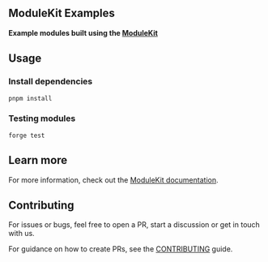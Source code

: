 ## ModuleKit Examples

**Example modules built using the [ModuleKit](https://github.com/rhinestonewtf/modulekit)**

## Usage

### Install dependencies

```shell
pnpm install
```

### Testing modules

```shell
forge test
```

## Learn more

For more information, check out the [ModuleKit documentation](https://docs.rhinestone.wtf/modulekit).

## Contributing

For issues or bugs, feel free to open a PR, start a discussion or get in touch with us.

For guidance on how to create PRs, see the [CONTRIBUTING](./CONTRIBUTING.md) guide.
